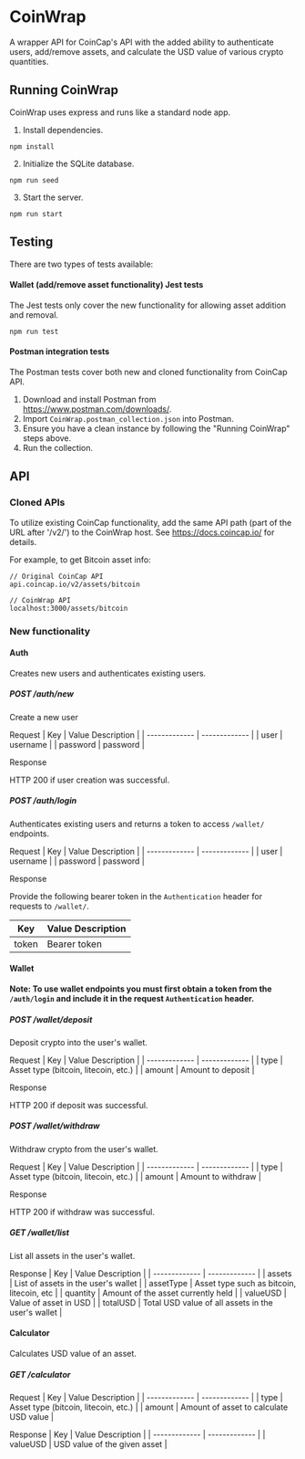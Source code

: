 # CoinWrap
A wrapper API for CoinCap's API with the added ability to authenticate users, add/remove assets, and calculate the USD value of various crypto quantities.

## Running CoinWrap
CoinWrap uses express and runs like a standard node app.

1. Install dependencies.
```
npm install
```

2. Initialize the SQLite database.
```
npm run seed
```

3. Start the server.
```
npm run start
```

## Testing
There are two types of tests available:
#### Wallet (add/remove asset functionality) Jest tests
The Jest tests only cover the new functionality for allowing asset addition and removal.
```
npm run test
```
#### Postman integration tests
The Postman tests cover both new and cloned functionality from CoinCap API.
1. Download and install Postman from https://www.postman.com/downloads/.
2. Import `CoinWrap.postman_collection.json` into Postman.
3. Ensure you have a clean instance by following the "Running CoinWrap" steps above.
3. Run the collection. 


## API

### Cloned APIs
To utilize existing CoinCap functionality, add the same API path (part of the URL after '/v2/') to the CoinWrap host. See https://docs.coincap.io/ for details.

For example, to get Bitcoin asset info:
```
// Original CoinCap API
api.coincap.io/v2/assets/bitcoin

// CoinWrap API
localhost:3000/assets/bitcoin
```

### New functionality
#### Auth
Creates new users and authenticates existing users. 

##### **POST** /auth/new
Create a new user

Request
| Key | Value Description |
| ------------- | ------------- |
| user  | username  |
| password | password  |

Response

HTTP 200 if user creation was successful. 


##### **POST** /auth/login
Authenticates existing users and returns a token to access `/wallet/` endpoints.

Request
| Key | Value Description |
| ------------- | ------------- |
| user  | username  |
| password | password  |

Response

Provide the following bearer token in the `Authentication` header for requests to `/wallet/`.

| Key | Value Description |
| ------------- | ------------- |
| token  | Bearer token  |

#### Wallet

**Note: To use wallet endpoints you must first obtain a token from the `/auth/login` and include it in the request `Authentication` header.**
##### **POST** /wallet/deposit
Deposit crypto into the user's wallet.

Request
| Key | Value Description |
| ------------- | ------------- |
| type  | Asset type (bitcoin, litecoin, etc.)  |
| amount | Amount to deposit  |

Response

HTTP 200 if deposit was successful. 

##### **POST** /wallet/withdraw
Withdraw crypto from the user's wallet.

Request
| Key | Value Description |
| ------------- | ------------- |
| type  | Asset type (bitcoin, litecoin, etc.)  |
| amount | Amount to withdraw  |

Response

HTTP 200 if withdraw was successful. 

##### **GET** /wallet/list
List all assets in the user's wallet.

Response
| Key | Value Description |
| ------------- | ------------- |
| assets  | List of assets in the user's wallet  |
| assetType  | Asset type such as bitcoin, litecoin, etc |
| quantity  | Amount of the asset currently held |
| valueUSD | Value of asset in USD |
| totalUSD | Total USD value of all assets in the user's wallet |

#### Calculator
Calculates USD value of an asset.

##### **GET** /calculator

Request
| Key | Value Description |
| ------------- | ------------- |
| type  | Asset type (bitcoin, litecoin, etc.)  |
| amount  | Amount of asset to calculate USD value |

Response
| Key | Value Description |
| ------------- | ------------- |
| valueUSD  | USD value of the given asset |
